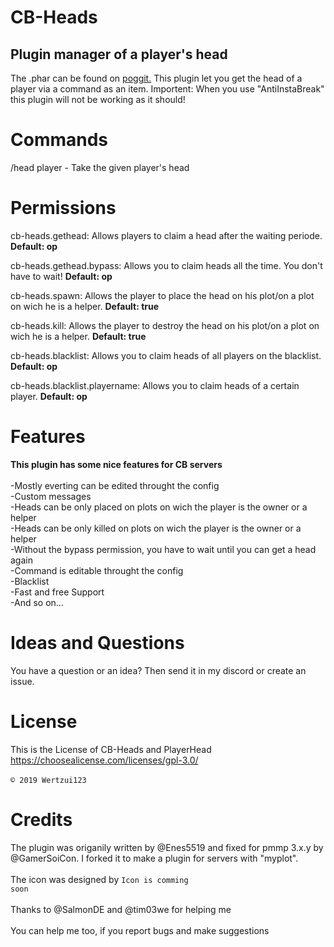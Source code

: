 # CB-Heads
## Plugin manager of a player's head
The .phar can be found on <a href="https://poggit.pmmp.io/ci/Wertzui123/CB-Heads/CB-Heads/">poggit.</a>
This plugin let you get the head of a player via a command as an item.
Importent: When you use "AntiInstaBreak" this plugin will not be working as it should!
# Commands
/head player - Take the given player's head
# Permissions
cb-heads.gethead: Allows players to claim a head after the waiting periode. **Default: op**

cb-heads.gethead.bypass: Allows you to claim heads all the time. You don't have to wait! **Default: op**

cb-heads.spawn: Allows the player to place the head on his plot/on a plot on wich he is a helper. **Default: true**

cb-heads.kill: Allows the player to destroy the head on his plot/on a plot on wich he is a helper. **Default: true**

cb-heads.blacklist: Allows you to claim heads of all players on the blacklist. **Default: op**

cb-heads.blacklist.playername: Allows you to claim heads of a certain player. **Default: op**

# Features
  **This plugin has some nice features for CB servers**
<br>
  <br>-Mostly everting can be edited throught the config
  <br>-Custom messages
  <br>-Heads can be only placed on plots on wich the player is the owner or a helper
  <br>-Heads can be only killed on plots on wich the player is the owner or a helper
  <br>-Without the bypass permission, you have to wait until you can get a head again
  <br>-Command is editable throught the config
  <br>-Blacklist
  <br>-Fast and free Support
  <br>-And so on...
  <br>
  
# Ideas and Questions
You have a question or an idea? Then send it in my <a herf="https://discord.gg/eGhZGtF">discord</a> or create an issue.

# License
This is the License of CB-Heads and PlayerHead
<br>https://choosealicense.com/licenses/gpl-3.0/<br>
<br><code>© 2019 Wertzui123</code>

# Credits
The plugin was origanily written by @Enes5519 and fixed for pmmp 3.x.y by @GamerSoiCon. I forked it to make a plugin for servers with "myplot".
<br>
  <br>The icon was designed by <code>Icon is comming soon</code>
 <br>
 <br>Thanks to @SalmonDE and @tim03we for helping me
 <br>
  <br>You can help me too, if you report bugs and make suggestions
